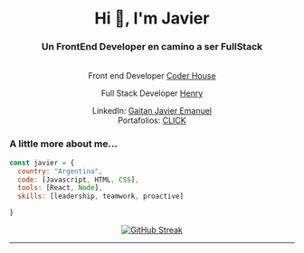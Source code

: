 <div id="header" align="center">
    <h1 align="center">Hi 👋, I'm Javier</h1>
    <h3 align="center">Un FrontEnd Developer en camino a ser FullStack</h3>
</div>


<div align="center">
  </br>
  Front end Developer   <a href="https://www.coderhouse.com/">Coder House</a> 
</em></p>


  Full Stack Developer   <a href="https://www.soyhenry.com/">Henry</a> 
</em></p>


LinkedIn: <a href="https://www.linkedin.com/in/javier-emanuel-gaitan/">Gaitan Javier Emanuel</a> 
</br>
Portafolios: <a href="https://portfoliogaitan.000webhostapp.com/">CLICK</a>

</div>



###  A little more about me...  

```javascript
const javier = {
  country: "Argentina",
  code: [Javascript, HTML, CSS],
  tools: [React, Node],
  skills: [leadership, teamwork, proactive]

}
```

 <em></em>
 
 <div align="center">
  
[![GitHub Streak](https://streak-stats.demolab.com?user=javigaitan&theme=tokyonight&hide_border=true&date_format=j%20M%5B%20Y%5D)](https://git.io/streak-stats)
  <em></em>

  
</div>

---
   
